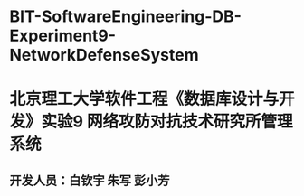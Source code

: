 # BIT-SoftwareEngineering-DB-Experiment9-NetworkDefenseSystem
# 北京理工大学软件工程《数据库设计与开发》实验9   网络攻防对抗技术研究所管理系统  
## 开发人员：白钦宇 朱写 彭小芳